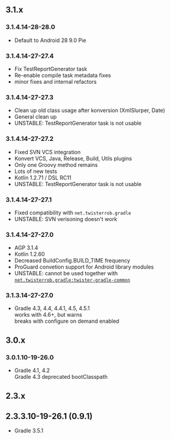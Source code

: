 ## 3.1.x

### 3.1.4.14-28-28.0
 - Default to Android 28 9.0 Pie

### 3.1.4.14-27-27.4
 - Fix TestReportGenerator task
 - Re-enable compile task metadata fixes
 - minor fixes and internal refactors

### 3.1.4.14-27-27.3
 - Clean up old class usage after konversion (XmlSlurper, Date)
 - General clean up
 - UNSTABLE: TestReportGenerator task is not usable

### 3.1.4.14-27-27.2
 - Fixed SVN VCS integration
 - Konvert VCS, Java, Release, Build, Utils plugins
 - Only one Groovy method remains
 - Lots of new tests
 - Kotlin 1.2.71 / DSL RC11
 - UNSTABLE: TestReportGenerator task is not usable

### 3.1.4.14-27-27.1
 - Fixed compatibility with `net.twisterrob.gradle`
 - UNSTABLE: SVN verisoning doesn't work

### 3.1.4.14-27-27.0
 - AGP 3.1.4
 - Kotlin 1.2.60
 - Decreased BuildConfig.BUILD_TIME frequency
 - ProGuard convetion support for Android library modules
 - UNSTABLE: cannot be used together with [`net.twisterrob.gradle:twister-gradle-common`](https://github.com/TWiStErRob/net.twisterrob.gradle)

### 3.1.3.14-27-27.0
 - Gradle 4.3, 4.4, 4.4.1, 4.5, 4.5.1  
   works with 4.6+, but warns  
   breaks with configure on demand enabled

## 3.0.x

### 3.0.1.10-19-26.0
 - Gradle 4.1, 4.2  
   Gradle 4.3 deprecated bootClasspath


## 2.3.x

## 2.3.3.10-19-26.1 (0.9.1)
 - Gradle 3.5.1
